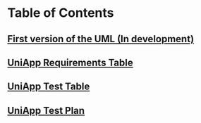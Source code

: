 # Table of Contents

## [First version of the UML (In development)](https://drive.google.com/file/d/1y5DiGxqUPGsh5Z0ffCDi0iIjVBejlb3v/view?usp=sharing)

## [UniApp Requirements Table](https://github.com/APO-2/tarea-integradora-2-2023-2-equipo-serio/blob/feedback/RequerimentsTableUniApp.md)

## [UniApp Test Table](https://github.com/APO-2/tarea-integradora-2-2023-2-equipo-serio/blob/develop/Testing.md)

## [UniApp Test Plan]()
